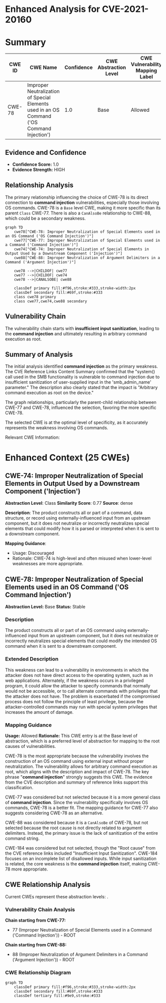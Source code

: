 # Enhanced Analysis for CVE-2021-20160

# Summary
| CWE ID | CWE Name | Confidence | CWE Abstraction Level | CWE Vulnerability Mapping Label | CWE-Vulnerability Mapping Notes |
|---|---|---|---|---|---|
| CWE-78 | Improper Neutralization of Special Elements used in an OS Command ('OS Command Injection') | 1.0 | Base | Allowed | Primary CWE |

## Evidence and Confidence

*   **Confidence Score:** 1.0
*   **Evidence Strength:** HIGH

## Relationship Analysis
The primary relationship influencing the choice of CWE-78 is its direct connection to **command injection** vulnerabilities, especially those involving OS commands. CWE-78 is a `Base` level CWE, making it more specific than its parent `Class` CWE-77. There is also a `CanAlsoBe` relationship to CWE-88, which could be a secondary weakness.

```mermaid
graph TD
    cwe78["CWE-78: Improper Neutralization of Special Elements used in an OS Command ('OS Command Injection')"]
    cwe77["CWE-77: Improper Neutralization of Special Elements used in a Command ('Command Injection')"]
    cwe74["CWE-74: Improper Neutralization of Special Elements in Output Used by a Downstream Component ('Injection')"]
    cwe88["CWE-88: Improper Neutralization of Argument Delimiters in a Command ('Argument Injection')"]

    cwe78 -->|CHILDOF| cwe77
    cwe77 -->|CHILDOF| cwe74
    cwe78 -->|CANALSOBE| cwe88

    classDef primary fill:#f96,stroke:#333,stroke-width:2px
    classDef secondary fill:#69f,stroke:#333
    class cwe78 primary
    class cwe77,cwe74,cwe88 secondary
```

## Vulnerability Chain
The vulnerability chain starts with **insufficient input sanitization**, leading to the **command injection** and ultimately resulting in arbitrary command execution as root.

## Summary of Analysis
The initial analysis identified **command injection** as the primary weakness. The CVE Reference Links Content Summary confirmed that the "system() call used in the SMB functionality is vulnerable to command injection due to insufficient sanitization of user-supplied input in the 'smb_admin_name' parameter." The description also clearly stated that the impact is "Arbitrary command execution as root on the device."

The graph relationships, particularly the parent-child relationship between CWE-77 and CWE-78, influenced the selection, favoring the more specific CWE-78.

The selected CWE is at the optimal level of specificity, as it accurately represents the weakness involving OS commands.

Relevant CWE Information:

# Enhanced Context (25 CWEs)

## CWE-74: Improper Neutralization of Special Elements in Output Used by a Downstream Component ('Injection')
**Abstraction Level**: Class
**Similarity Score**: 0.77
**Source**: dense

**Description**:
The product constructs all or part of a command, data structure, or record using externally-influenced input from an upstream component, but it does not neutralize or incorrectly neutralizes special elements that could modify how it is parsed or interpreted when it is sent to a downstream component.

**Mapping Guidance**:
- Usage: Discouraged
- Rationale: CWE-74 is high-level and often misused when lower-level weaknesses are more appropriate.

## CWE-78: Improper Neutralization of Special Elements used in an OS Command ('OS Command Injection')
**Abstraction Level:** Base
**Status:** Stable

### Description
The product constructs all or part of an OS command using externally-influenced input from an upstream component, but it does not neutralize or incorrectly neutralizes special elements that could modify the intended OS command when it is sent to a downstream component.

### Extended Description
This weakness can lead to a vulnerability in environments in which the attacker does not have direct access to the operating system, such as in web applications. Alternately, if the weakness occurs in a privileged program, it could allow the attacker to specify commands that normally would not be accessible, or to call alternate commands with privileges that the attacker does not have. The problem is exacerbated if the compromised process does not follow the principle of least privilege, because the attacker-controlled commands may run with special system privileges that increases the amount of damage.

### Mapping Guidance
**Usage:** Allowed
**Rationale:** This CWE entry is at the Base level of abstraction, which is a preferred level of abstraction for mapping to the root causes of vulnerabilities.

CWE-78 is the most appropriate because the vulnerability involves the construction of an OS command using external input without proper neutralization. The vulnerability allows for arbitrary command execution as root, which aligns with the description and impact of CWE-78. The key phrase "**command injection**" strongly suggests this CWE. The evidence from the CVE description and summary of reference links support this classification.

CWE-77 was considered but not selected because it is a more general class of **command injection**. Since the vulnerability specifically involves OS commands, CWE-78 is a better fit. The mapping guidance for CWE-77 also suggests considering CWE-78 as an alternative.

CWE-88 was considered because it is a `CanAlsoBe` of CWE-78, but not selected because the root cause is not directly related to argument delimiters. Instead, the primary issue is the lack of sanitization of the entire command string.

CWE-184 was considered but not selected, though the "Root cause" from the CVE reference links included "Insufficient Input Sanitization". CWE-184 focuses on an incomplete list of disallowed inputs. While input sanitization is related, the core weakness is the **command injection** itself, making CWE-78 more appropriate.


## CWE Relationship Analysis

Current CWEs represent these abstraction levels: .


### Vulnerability Chain Analysis

**Chain starting from CWE-77:**
- 77 (Improper Neutralization of Special Elements used in a Command ('Command Injection')) - ROOT


**Chain starting from CWE-88:**
- 88 (Improper Neutralization of Argument Delimiters in a Command ('Argument Injection')) - ROOT



### CWE Relationship Diagram

```mermaid
graph TD
    classDef primary fill:#f96,stroke:#333,stroke-width:2px
    classDef secondary fill:#69f,stroke:#333
    classDef tertiary fill:#9e9,stroke:#333
```